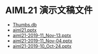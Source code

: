 <!--
This is a machine generated file, and should not be edited, as it will be overwritten with future updates.
-->

# <a name="aiml21-presentation-files"></a>AIML21 演示文稿文件

- [Thumbs.db](https://globaleventcdn.blob.core.windows.net/assets/aiml/aiml21/Thumbs.db)
- [aiml21.pptx](https://globaleventcdn.blob.core.windows.net/assets/aiml/aiml21/zh-CN/aiml21.zh-CN.pptx)
- [aiml21-2019-11_Nov-13.pptx](https://globaleventcdn.blob.core.windows.net/assets/aiml/aiml21/aiml21-2019-11_Nov-13.pptx)
- [aiml21-2019-11_Nov-04.pptx](https://globaleventcdn.blob.core.windows.net/assets/aiml/aiml21/aiml21-2019-11_Nov-04.pptx)
- [aiml21-2019-10_Oct-24.pptx](https://globaleventcdn.blob.core.windows.net/assets/aiml/aiml21/aiml21-2019-10_Oct-24.pptx)


